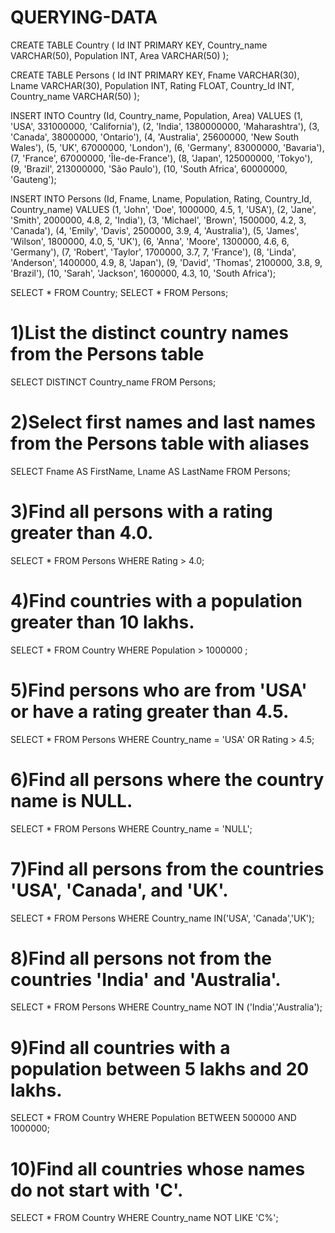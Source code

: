 # QUERYING-DATA

  CREATE TABLE Country (
Id INT PRIMARY KEY,
Country_name VARCHAR(50),
Population INT,
Area VARCHAR(50)
);

CREATE TABLE Persons (
Id INT PRIMARY KEY,
Fname VARCHAR(30),
Lname VARCHAR(30),
Population INT,
Rating FLOAT,
Country_Id INT,
Country_name VARCHAR(50)
);


INSERT INTO Country (Id, Country_name, Population, Area) VALUES 
(1, 'USA', 331000000, 'California'),
(2, 'India', 1380000000, 'Maharashtra'),
(3, 'Canada', 38000000, 'Ontario'),
(4, 'Australia', 25600000, 'New South Wales'),
(5, 'UK', 67000000, 'London'),
(6, 'Germany', 83000000, 'Bavaria'),
(7, 'France', 67000000, 'Île-de-France'),
(8, 'Japan', 125000000, 'Tokyo'),
(9, 'Brazil', 213000000, 'São Paulo'),
(10, 'South Africa', 60000000, 'Gauteng');

INSERT INTO Persons (Id, Fname, Lname, Population, Rating, Country_Id, Country_name)
VALUES 
(1, 'John', 'Doe', 1000000, 4.5, 1, 'USA'),
(2, 'Jane', 'Smith', 2000000, 4.8, 2, 'India'),
(3, 'Michael', 'Brown', 1500000, 4.2, 3, 'Canada'),
(4, 'Emily', 'Davis', 2500000, 3.9, 4, 'Australia'),
(5, 'James', 'Wilson', 1800000, 4.0, 5, 'UK'),
(6, 'Anna', 'Moore', 1300000, 4.6, 6, 'Germany'),
(7, 'Robert', 'Taylor', 1700000, 3.7, 7, 'France'),
(8, 'Linda', 'Anderson', 1400000, 4.9, 8, 'Japan'),
(9, 'David', 'Thomas', 2100000, 3.8, 9, 'Brazil'),
(10, 'Sarah', 'Jackson', 1600000, 4.3, 10, 'South Africa');

SELECT * FROM Country;
SELECT * FROM Persons;


 # 1)List the distinct country names from the Persons table 
 
 SELECT DISTINCT Country_name FROM Persons;
 
 # 2)Select first names and last names from the Persons table with aliases
 
 SELECT Fname AS FirstName, Lname AS LastName FROM Persons;

# 3)Find all persons with a rating greater than 4.0. 

SELECT * FROM Persons WHERE Rating > 4.0;

# 4)Find countries with a population greater than 10 lakhs.

SELECT * FROM Country WHERE Population > 1000000 ;

# 5)Find persons who are from 'USA' or have a rating greater than 4.5.

SELECT * FROM Persons WHERE Country_name = 'USA' OR Rating > 4.5;

# 6)Find all persons where the country name is NULL.

SELECT * FROM Persons WHERE Country_name = 'NULL';

# 7)Find all persons from the countries 'USA', 'Canada', and 'UK'. 

SELECT * FROM Persons WHERE Country_name IN('USA', 'Canada','UK');

# 8)Find all persons not from the countries 'India' and 'Australia'. 

SELECT * FROM Persons WHERE Country_name NOT IN ('India','Australia');

# 9)Find all countries with a population between 5 lakhs and 20 lakhs.

SELECT * FROM Country WHERE Population BETWEEN 500000 AND 1000000;

# 10)Find all countries whose names do not start with 'C'.

SELECT * FROM Country WHERE Country_name NOT LIKE 'C%';
